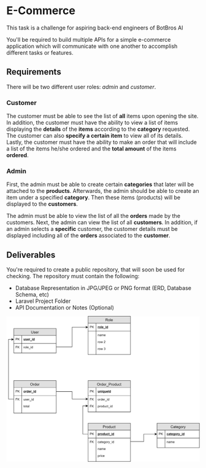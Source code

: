 # E-Commerce

This task is a challenge for aspiring back-end engineers of BotBros AI

You'll be required to build multiple APIs for a simple e-commerce application which will communicate with one another to accomplish different tasks or features.

## Requirements

There will be two different user roles: _admin_ and _customer_.

### Customer

The customer must be able to see the list of **all** items upon opening the site. In addition, the customer must have the ability to view a list of items displaying the **details** of the **items** according to the **category** requested. The customer can also **specify a certain item** to view all of its details. Lastly, the customer must have the ability to make an order that will include a list of the items he/she ordered and the **total amount** of the items **ordered**.

### Admin

First, the admin must be able to create certain **categories** that later will be attached to the **products**. Afterwards, the admin should be able to create an item under a specified **category**. Then these items (products) will be displayed to the **customers**.

The admin must be able to view the list of all the **orders** made by the customers. Next, the admin can view the list of all **customers**. In addition, if an admin selects a **specific** customer, the customer details must be displayed including all of the **orders** associated to the **customer**.

## Deliverables

You're required to create a public repository, that will soon be used for checking. The repository must contain the following:

* Database Representation in JPG/JPEG or PNG format (ERD, Database Schema, etc)
* Laravel Project Folder
* API Documentation or Notes (Optional)


![Database Schema](https://github.com/iancdma/ecommerce-review/blob/dev/Ecommerce%20ERD.png?raw=true)
